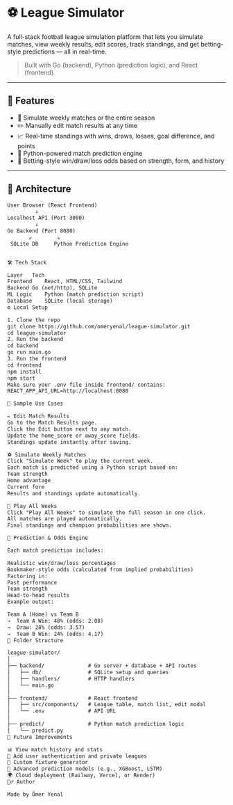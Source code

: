 # ⚽ League Simulator

A full-stack football league simulation platform that lets you simulate matches, view weekly results, edit scores, track standings, and get betting-style predictions — all in real-time.

> Built with Go (backend), Python (prediction logic), and React (frontend).

---

## 📌 Features

- 🎲 Simulate weekly matches or the entire season
- ✏️ Manually edit match results at any time
- 📈 Real-time standings with wins, draws, losses, goal difference, and points
- 🧠 Python-powered match prediction engine
- 🔢 Betting-style win/draw/loss odds based on strength, form, and history

---

## 🧠 Architecture

```txt
User Browser (React Frontend)
         ↓
Localhost API (Port 3000)
         ↓
Go Backend (Port 8080)
       ↙        ↘
 SQLite DB     Python Prediction Engine


🛠 Tech Stack

Layer	Tech
Frontend	React, HTML/CSS, Tailwind
Backend	Go (net/http), SQLite
ML Logic	Python (match prediction script)
Database	SQLite (local storage)
⚙️ Local Setup

1. Clone the repo
git clone https://github.com/omeryenal/league-simulator.git
cd league-simulator
2. Run the backend
cd backend
go run main.go
3. Run the frontend
cd frontend
npm install
npm start
Make sure your .env file inside frontend/ contains:
REACT_APP_API_URL=http://localhost:8080

🧪 Sample Use Cases

✏️ Edit Match Results
Go to the Match Results page.
Click the Edit button next to any match.
Update the home_score or away_score fields.
Standings update instantly after saving.

⚽ Simulate Weekly Matches
Click "Simulate Week" to play the current week.
Each match is predicted using a Python script based on:
Team strength
Home advantage
Current form
Results and standings update automatically.

🏁 Play All Weeks
Click "Play All Weeks" to simulate the full season in one click.
All matches are played automatically.
Final standings and champion probabilities are shown.

🧮 Prediction & Odds Engine

Each match prediction includes:

Realistic win/draw/loss percentages
Bookmaker-style odds (calculated from implied probabilities)
Factoring in:
Past performance
Team strength
Head-to-head results
Example output:

Team A (Home) vs Team B
→  Team A Win: 48% (odds: 2.08)
→  Draw: 28% (odds: 3.57)
→  Team B Win: 24% (odds: 4.17)
📁 Folder Structure

league-simulator/
│
├── backend/              # Go server + database + API routes
│   ├── db/               # SQLite setup and queries
│   ├── handlers/         # HTTP handlers
│   └── main.go
│
├── frontend/             # React frontend
│   ├── src/components/   # League table, match list, edit modal
│   └── .env              # API URL
│
├── predict/              # Python match prediction logic
│   └── predict.py
🚀 Future Improvements

📊 View match history and stats
🔐 Add user authentication and private leagues
📅 Custom fixture generator
🧠 Advanced prediction models (e.g., XGBoost, LSTM)
🌍 Cloud deployment (Railway, Vercel, or Render)
🙋‍♂️ Author

Made by Ömer Yenal